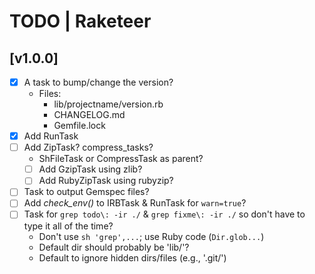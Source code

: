 # TODO | Raketeer

## [v1.0.0]
- [x] A task to bump/change the version?
    - Files:
        - lib/projectname/version.rb
        - CHANGELOG.md
        - Gemfile.lock
- [x] Add RunTask
- [ ] Add ZipTask? compress_tasks?
    - ShFileTask or CompressTask as parent?
    - [ ] Add GzipTask using zlib?
    - [ ] Add RubyZipTask using rubyzip?
- [ ] Task to output Gemspec files?
- [ ] Add *check_env()* to IRBTask & RunTask for `warn=true`?
- [ ] Task for `grep todo\: -ir ./` & `grep fixme\: -ir ./` so don't have to type it all of the time?
    - Don't use `sh 'grep',...`; use Ruby code (`Dir.glob...`)
    - Default dir should probably be 'lib/'?
    - Default to ignore hidden dirs/files (e.g., '.git/')
